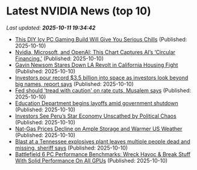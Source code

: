 # Latest NVIDIA News (top 10)
_Last updated: **2025-10-11 19:34:42**_

- [This DIY Icy PC Gaming Build Will Give You Serious Chills](https://hothardware.com/news/this-diy-icy-pc-gaming-build-will-give-you-serious-chills) (Published: 2025-10-10)
- [Nvidia, Microsoft, and OpenAI: This Chart Captures AI’s ‘Circular Financing.’](https://biztoc.com/x/dbb51ff953e373a2) (Published: 2025-10-10)
- [Gavin Newsom Stares Down LA Revolt in California Housing Fight](https://biztoc.com/x/d856bdcdc1848ac9) (Published: 2025-10-10)
- [Investors pour record $3.5 billion into space as investors look beyond big names, report says](https://biztoc.com/x/7a76edca4281457c) (Published: 2025-10-10)
- [Fed should 'tread with caution' on rate cuts, Musalem says](https://biztoc.com/x/8843601b0eec7e1c) (Published: 2025-10-10)
- [Education Department begins layoffs amid government shutdown](https://biztoc.com/x/5aeff1ee0396d545) (Published: 2025-10-10)
- [Investors See Peru’s Star Economy Unscathed by Political Chaos](https://biztoc.com/x/0120cfca0347a5c4) (Published: 2025-10-10)
- [Nat-Gas Prices Decline on Ample Storage and Warmer US Weather](https://biztoc.com/x/f157fdb6e0bdc67f) (Published: 2025-10-10)
- [Blast at a Tennessee explosives plant leaves multiple people dead and missing, sheriff says](https://biztoc.com/x/e3eafce462ac6fb1) (Published: 2025-10-10)
- [Battlefield 6 PC Performance Benchmarks: Wreck Havoc & Break Stuff With Solid Performance On All GPUs](https://wccftech.com/battlefield-6-pc-performance-benchmarks-wreck-havoc-break-stuff-with-solid-performance-on-all-gpus/) (Published: 2025-10-10)
